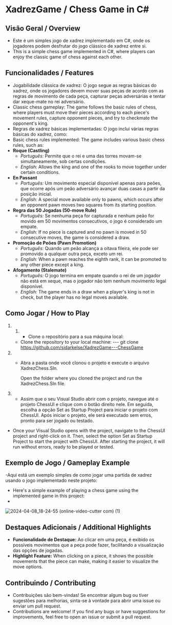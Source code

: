 # XadrezGame / Chess Game in C#

## Visão Geral / Overview

- Este é um simples jogo de xadrez implementado em C#, onde os jogadores podem desfrutar do jogo clássico de xadrez entre si.
- This is a simple chess game implemented in C#, where players can enjoy the classic game of chess against each other.

## Funcionalidades / Features

- Jogabilidade clássica de xadrez: O jogo segue as regras básicas do xadrez, onde os jogadores devem mover suas peças de acordo com as regras de movimento de cada peça, capturar peças adversárias e tentar dar xeque-mate no rei adversário.
 - Classic chess gameplay: The game follows the basic rules of chess, where players must move their pieces according to each piece's movement rules, capture opponent pieces, and try to checkmate the opponent's king.
- Regras de xadrez básicas implementadas: O jogo inclui várias regras básicas do xadrez, como:
 - Basic chess rules implemented: The game includes various basic chess rules, such as:
  - **Roque (Castling)**
    - *Português:* Permite que o rei e uma das torres movam-se simultaneamente, sob certas condições.
    - *English:* Allows the king and one of the rooks to move together under certain conditions.
  - **En Passant**
    - *Português:* Um movimento especial disponível apenas para peões, que ocorre após um peão adversário avançar duas casas a partir da posição inicial.
    - *English:* A special move available only to pawns, which occurs after an opponent pawn moves two squares from its starting position.
  - **Regra das 50 Jogadas (50-move Rule)**
    - *Português:* Se nenhuma peça for capturada e nenhum peão for movido em 50 movimentos consecutivos, o jogo é considerado um empate.
    - *English:* If no piece is captured and no pawn is moved in 50 consecutive moves, the game is considered a draw.
  - **Promoção de Peões (Pawn Promotion)**
    - *Português:* Quando um peão alcança a oitava fileira, ele pode ser promovido a qualquer outra peça, exceto um rei.
    - *English:* When a pawn reaches the eighth rank, it can be promoted to any other piece except a king.
  - **Afogamento (Stalemate)**
    - *Português:* O jogo termina em empate quando o rei de um jogador não está em xeque, mas o jogador não tem nenhum movimento legal disponível.
    - *English:* The game ends in a draw when a player's king is not in check, but the player has no legal moves available.

## Como Jogar / How to Play

1. 1. - Clone o repositório para a sua máquina local:
   - Clone the repository to your local machine:
   --- git clone https://github.com/sidarkelse/XadrezGame---ChessGame
     
  
2. - Abra a pasta onde você clonou o projeto e execute o arquivo XadrezChess.Sln.

     Open the folder where you cloned the project and run the XadrezChess.Sln file.

3.  - Assim que o seu Visual Studio abrir com o projeto, navegue até o projeto ChessUI e clique com o botão direito nele. Em seguida, escolha a opção Set as Startup Project para iniciar o projeto com ChessUI. Após iniciar o projeto, ele será executado sem erros, pronto para ser jogado ou testado. 
- Once your Visual Studio opens with the project, navigate to the ChessUI project and right-click on it. Then, select the option Set as Startup Project to start the project with 
ChessUI. After starting the project, it will run without errors, ready to be played or tested.

## Exemplo de Jogo / Gameplay Example

-Aqui está um exemplo simples de como jogar uma partida de xadrez usando o jogo implementado neste projeto:
- Here's a simple example of playing a chess game using the implemented game in this project:
- 
![2024-04-08_18-24-55 (online-video-cutter com) (1)](https://github.com/sidarkelse/XadrezGame---ChessGame/assets/48395891/37b21734-2f36-457e-8277-d236cee4beae)



## Destaques Adicionais / Additional Highlights

- **Funcionalidade de Destaque:** Ao clicar em uma peça, é exibido os possíveis movimentos que a peça pode fazer, facilitando a visualização das opções de jogadas.
- **Highlight Feature:** When clicking on a piece, it shows the possible movements that the piece can make, making it easier to visualize the move options.

## Contribuindo / Contributing
- Contribuições são bem-vindas! Se encontrar algum bug ou tiver sugestões para melhorias, sinta-se à vontade para abrir uma issue ou enviar um pull request.
- Contributions are welcome! If you find any bugs or have suggestions for improvements, feel free to open an issue or submit a pull request.


